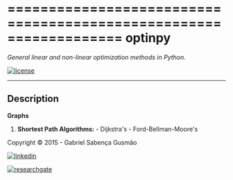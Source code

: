 
==================================================================
**optinpy** 
==================================================================
*General linear and non-linear optimization methods in Python.*

[![license](https://img.shields.io/pypi/l/optinpy.svg)](./LICENSE.md)

----------------
**Description**
----------------

 **Graphs**
 
  1. **Shortest Path Algorithms:**
    - Dijkstra's
    - Ford-Bellman-Moore's


Copyright © 2015 - Gabriel Sabença Gusmão

[![linkedin](https://static.licdn.com/scds/common/u/img/webpromo/btn_viewmy_160x25.png)](https://br.linkedin.com/pub/gabriel-saben%C3%A7a-gusm%C3%A3o/115/aa6/aa8)

[![researchgate](https://www.researchgate.net/images/public/profile_share_badge.png)](https://www.researchgate.net/profile/Gabriel_Gusmao?cp=shp)
